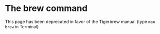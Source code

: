 # The brew command
This page has been deprecated in favor of the Tigerbrew manual (type
`man brew` in Terminal).
